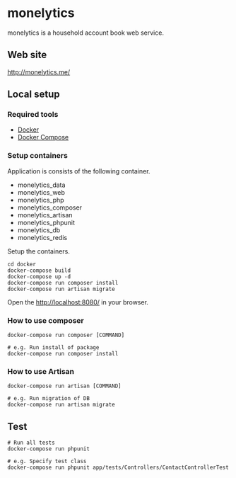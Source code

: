 # monelytics

monelytics is a household account book web service.

## Web site
http://monelytics.me/

## Local setup

### Required tools

* [Docker](https://docs.docker.com/)
* [Docker Compose](https://docs.docker.com/compose/)

### Setup containers

Application is consists of the following container.

* monelytics_data
* monelytics_web
* monelytics_php
* monelytics_composer
* monelytics_artisan
* monelytics_phpunit
* monelytics_db
* monelytics_redis

Setup the containers.

```
cd docker
docker-compose build
docker-compose up -d
docker-compose run composer install
docker-compose run artisan migrate
```

Open the [http://localhost:8080/](http://localhost:8080/) in your browser.

### How to use composer

```
docker-compose run composer [COMMAND]

# e.g. Run install of package
docker-compose run composer install
```

### How to use Artisan

```
docker-compose run artisan [COMMAND]

# e.g. Run migration of DB
docker-compose run artisan migrate
```

## Test

```
# Run all tests
docker-compose run phpunit

# e.g. Specify test class
docker-compose run phpunit app/tests/Controllers/ContactControllerTest
```
